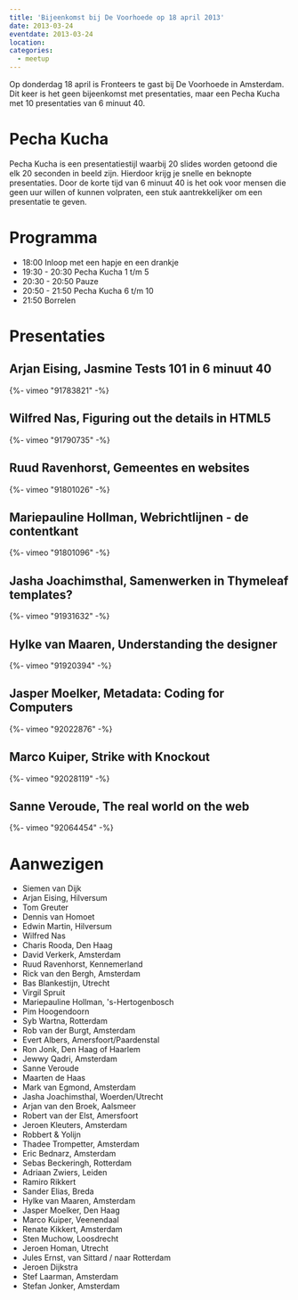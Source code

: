 ```yaml
---
title: 'Bijeenkomst bij De Voorhoede op 18 april 2013'
date: 2013-03-24
eventdate: 2013-03-24
location:
categories:
  - meetup
---
```


Op donderdag 18 april is Fronteers te gast bij De Voorhoede in Amsterdam. Dit keer is het geen bijeenkomst met presentaties, maar een Pecha Kucha met 10 presentaties van 6 minuut 40.

# Pecha Kucha

Pecha Kucha is een presentatiestijl waarbij 20 slides worden getoond die elk 20 seconden in beeld zijn. Hierdoor krijg je snelle en beknopte presentaties.
Door de korte tijd van 6 minuut 40 is het ook voor mensen die geen uur willen of kunnen volpraten, een stuk aantrekkelijker om een presentatie te geven.

# Programma

- 18:00 Inloop met een hapje en een drankje
- 19:30 - 20:30 Pecha Kucha 1 t/m 5
- 20:30 - 20:50 Pauze
- 20:50 - 21:50 Pecha Kucha 6 t/m 10
- 21:50 Borrelen

# Presentaties

## Arjan Eising, Jasmine Tests 101 in 6 minuut 40

{%- vimeo "91783821" -%}

## Wilfred Nas, Figuring out the details in HTML5

{%- vimeo "91790735" -%}

## Ruud Ravenhorst, Gemeentes en websites

{%- vimeo "91801026" -%}

## Mariepauline Hollman, Webrichtlijnen - de contentkant

{%- vimeo "91801096" -%}

## Jasha Joachimsthal, Samenwerken in Thymeleaf templates?

{%- vimeo "91931632" -%}

## Hylke van Maaren, Understanding the designer

{%- vimeo "91920394" -%}

## Jasper Moelker, Metadata: Coding for Computers

{%- vimeo "92022876" -%}

## Marco Kuiper, Strike with Knockout

{%- vimeo "92028119" -%}

## Sanne Veroude, The real world on the web

{%- vimeo "92064454" -%}

# Aanwezigen

- Siemen van Dijk
- Arjan Eising, Hilversum
- Tom Greuter
- Dennis van Homoet
- Edwin Martin, Hilversum
- Wilfred Nas
- Charis Rooda, Den Haag
- David Verkerk, Amsterdam
- Ruud Ravenhorst, Kennemerland
- Rick van den Bergh, Amsterdam
- Bas Blankestijn, Utrecht
- Virgil Spruit
- Mariepauline Hollman, 's-Hertogenbosch
- Pim Hoogendoorn
- Syb Wartna, Rotterdam
- Rob van der Burgt, Amsterdam
- Evert Albers, Amersfoort/Paardenstal
- Ron Jonk, Den Haag of Haarlem
- Jewwy Qadri, Amsterdam
- Sanne Veroude
- Maarten de Haas
- Mark van Egmond, Amsterdam
- Jasha Joachimsthal, Woerden/Utrecht
- Arjan van den Broek, Aalsmeer
- Robert van der Elst, Amersfoort
- Jeroen Kleuters, Amsterdam
- Robbert & Yolijn
- Thadee Trompetter, Amsterdam
- Eric Bednarz, Amsterdam
- Sebas Beckeringh, Rotterdam
- Adriaan Zwiers, Leiden
- Ramiro Rikkert
- Sander Elias, Breda
- Hylke van Maaren, Amsterdam
- Jasper Moelker, Den Haag
- Marco Kuiper, Veenendaal
- Renate Kikkert, Amsterdam
- Sten Muchow, Loosdrecht
- Jeroen Homan, Utrecht
- Jules Ernst, van Sittard / naar Rotterdam
- Jeroen Dijkstra
- Stef Laarman, Amsterdam
- Stefan Jonker, Amsterdam
